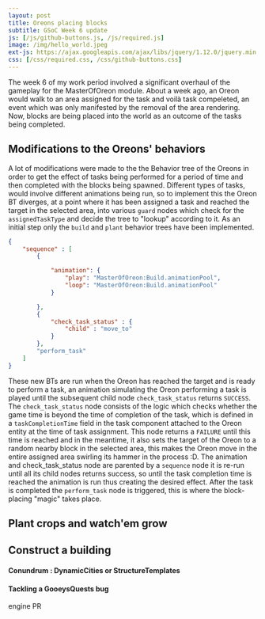 ```yaml
---
layout: post
title: Oreons placing blocks
subtitle: GSoC Week 6 update
js: [/js/github-buttons.js, /js/required.js]
image: /img/hello_world.jpeg
ext-js: https://ajax.googleapis.com/ajax/libs/jquery/1.12.0/jquery.min.js
css: [/css/required.css, /css/github-buttons.css]
---
```

The week 6 of my work period involved a significant overhaul of the gameplay for the MasterOfOreon module. About a week ago, an Oreon would walk to an area assigned for the task and voilà task compeleted, an event which was only manifested by the removal of the area rendering.
 Now, blocks are being placed into the world as an outcome of the tasks being completed.
## Modifications to the Oreons' behaviors
A lot of modifications were made to the the Behavior tree of the Oreons in order to get the effect of tasks being performed for a period of time and then completed with the blocks being spawned. Different types of tasks, would involve different animations being run, so to implement this
the Oreon BT diverges, at a point where it has been assigned a task and reached the target in the selected area, into various `guard` nodes which check for the `assignedTaskType` and decide the tree to "lookup" according to it. As an initial step only the `build` and `plant` behavior trees have
been implemented. 
```json
{
    "sequence" : [
        {

            "animation": {
                "play": "MasterOfOreon:Build.animationPool",
                "loop": "MasterOfOreon:Build.animationPool"
            }

        },
        {
            "check_task_status" : {
                "child" : "move_to"
            }
        },
        "perform_task"
    ]
}
```
These new BTs are run when the Oreon has reached the target and is ready to perform a task, an animation simulating the Oreon performing a task is played until the subsequent child node `check_task_status` returns `SUCCESS`. The `check_task_status` node
consists of the logic which checks whether the game time is beyond the time of completion of the task, which is defined in a `taskCompletionTime` field in the task component attached to the Oreon entity at the time of task assignment. This node returns a `FAILURE` until this time is 
reached and in the meantime, it also sets the target of the Oreon to a random nearby block in the selected area, this makes the Oreon move in the entire assigned area swirling its hammer in the process :D. The animation and check_task_status node are parented by a `sequence` node
 it is re-run until all its child nodes returns success, so until the task completion time is reached the animation is run thus creating the desired effect. After the task is completed the `perform_task` node is triggered, this is where the block-placing "magic" takes place.

## Plant crops and watch'em grow

## Construct a building

#### Conundrum : DynamicCities or StructureTemplates

#### Tackling a GooeysQuests bug
engine PR